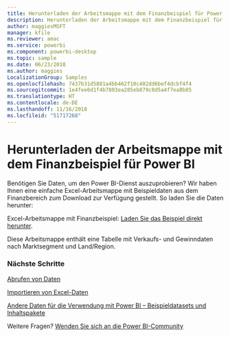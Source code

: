```yaml
---
title: Herunterladen der Arbeitsmappe mit dem Finanzbeispiel für Power BI
description: Herunterladen der Arbeitsmappe mit dem Finanzbeispiel für Power BI
author: maggiesMSFT
manager: kfile
ms.reviewer: amac
ms.service: powerbi
ms.component: powerbi-desktop
ms.topic: sample
ms.date: 06/23/2018
ms.author: maggies
LocalizationGroup: Samples
ms.openlocfilehash: 7437b31d5801a4bb462f10c402dd6bef4dcbf4f4
ms.sourcegitcommit: 1e4fee6d1f4b7803ea285eb879c8d5a4f7ea8b85
ms.translationtype: HT
ms.contentlocale: de-DE
ms.lasthandoff: 11/16/2018
ms.locfileid: "51717268"
---
```

# <a name="download-the-financial-sample-workbook-for-power-bi"></a>Herunterladen der Arbeitsmappe mit dem Finanzbeispiel für Power BI
Benötigen Sie Daten, um den Power BI-Dienst auszuprobieren? Wir haben Ihnen eine einfache Excel-Arbeitsmappe mit Beispieldaten aus dem Finanzbereich zum Download zur Verfügung gestellt.  So laden Sie die Daten herunter:

Excel-Arbeitsmappe mit Finanzbeispiel: [Laden Sie das Beispiel direkt herunter](http://go.microsoft.com/fwlink/?LinkID=521962).

Diese Arbeitsmappe enthält eine Tabelle mit Verkaufs- und Gewinndaten nach Marktsegment und Land/Region.

### <a name="next-steps"></a>Nächste Schritte
[Abrufen von Daten](service-get-data.md)

[Importieren von Excel-Daten](service-excel-workbook-files.md)

[Andere Daten für die Verwendung mit Power BI – Beispieldatasets und Inhaltspakete](sample-datasets.md)

Weitere Fragen? [Wenden Sie sich an die Power BI-Community](http://community.powerbi.com/)

